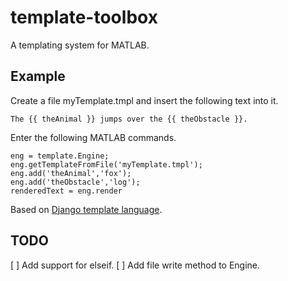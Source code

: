 # template-toolbox
A templating system for MATLAB.

## Example

Create a file myTemplate.tmpl and insert the following text into it.
````
The {{ theAnimal }} jumps over the {{ theObstacle }}.
````
Enter the following MATLAB commands.
````
eng = template.Engine;
eng.getTemplateFromFile('myTemplate.tmpl');
eng.add('theAnimal','fox');
eng.add('theObstacle','log');
renderedText = eng.render
````


Based on 
[Django template language](https://docs.djangoproject.com/en/4.0/ref/templates/language/).

## TODO
[ ] Add support for elseif.
[ ] Add file write method to Engine.
